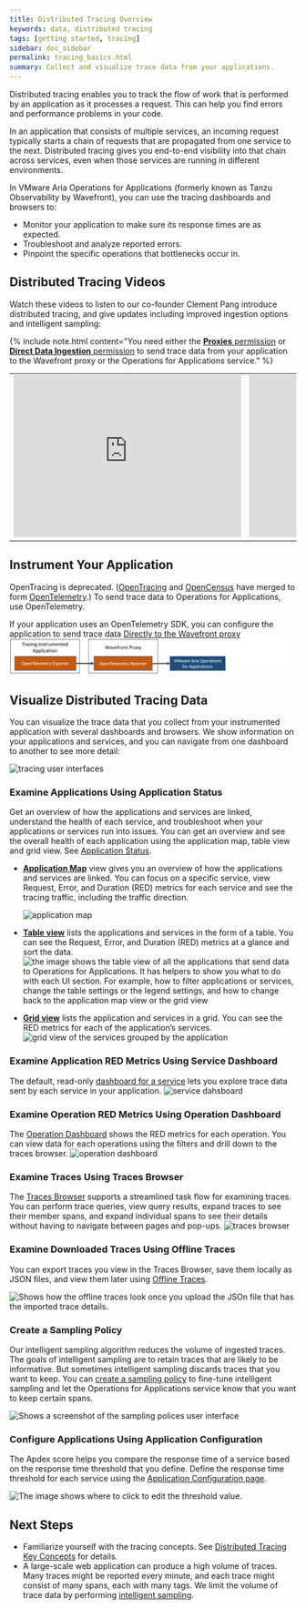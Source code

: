 ```yaml
---
title: Distributed Tracing Overview
keywords: data, distributed tracing
tags: [getting started, tracing]
sidebar: doc_sidebar
permalink: tracing_basics.html
summary: Collect and visualize trace data from your applications.
---
```


Distributed tracing enables you to track the flow of work that is performed by an application as it processes a request. This can help you find errors and performance problems in your code.

In an application that consists of multiple services, an incoming request typically starts a chain of requests that are propagated from one service to the next.  Distributed tracing gives you end-to-end visibility into that chain across services, even when those services are running in different environments.

In VMware Aria Operations for Applications (formerly known as Tanzu Observability by Wavefront), you can use the tracing dashboards and browsers to:

* Monitor your application to make sure its response times are as expected.
* Troubleshoot and analyze reported errors.
* Pinpoint the specific operations that bottlenecks occur in.

## Distributed Tracing Videos

Watch these videos to listen to our co-founder Clement Pang introduce distributed tracing, and give updates including improved ingestion options and intelligent sampling:

{% include note.html content="You need either the [**Proxies** permission](permissions_overview.html) or [**Direct Data Ingestion** permission](permissions_overview.html) to send trace data from your application to the Wavefront proxy or the Operations for Applications service." %}

<table style="width: 100%;">
<tbody>
<tr><td width="50%"><iframe id="kmsembed-1_41gxt426" width="400" height="285" src="https://vmwaretv.vmware.com/embed/secure/iframe/entryId/1_41gxt426/uiConfId/49694343/st/0" class="kmsembed" allowfullscreen webkitallowfullscreen mozAllowFullScreen allow="autoplay *; fullscreen *; encrypted-media *" referrerPolicy="no-referrer-when-downgrade" frameborder="0" title="Distributed Tracing Overview"></iframe></td>
<td width="50%"><iframe id="kmsembed-1_1g01mwj2" width="400" height="285" src="https://vmwaretv.vmware.com/embed/secure/iframe/entryId/1_1g01mwj2/uiConfId/49694343/st/0" class="kmsembed" allowfullscreen webkitallowfullscreen mozAllowFullScreen allow="autoplay *; fullscreen *; encrypted-media *" referrerPolicy="no-referrer-when-downgrade"  frameborder="0" title="Distributed Tracing Updates"></iframe></td>
</tr>
</tbody>
</table>

## Instrument Your Application

OpenTracing is deprecated. ([OpenTracing](https://opentracing.io/) and [OpenCensus](https://opencensus.io/) have merged to form [OpenTelemetry](https://opentelemetry.io/).) To send trace data to Operations for Applications, use OpenTelemetry.

If your application uses an OpenTelemetry SDK, you can configure the application to send trace data [Directly to the Wavefront proxy](opentelemetry_overview.html#send-data)
![A data flow diagram that shows how the data flows from your application to the proxy, and then to Operations for Applications](images/opentelemetry_proxy_tracing.png)

## Visualize Distributed Tracing Data

You can visualize the trace data that you collect from your instrumented application with several dashboards and browsers. We show information on your applications and services, and you can navigate from one dashboard to another to see more detail:

<img src="images/tracing_ui.png" alt="tracing user interfaces"/>

### Examine Applications Using Application Status

Get an overview of how the applications and services are linked, understand the health of each service, and troubleshoot when your applications or services run into issues. You can get an overview and see the overall health of each application using the application map, table view and grid view. See [Application Status](tracing_ui_overview.html).

* [**Application Map**](tracing_ui_overview.html#application-map-features) view gives you an overview of how the applications and services are linked. You can focus on a specific service, view Request, Error, and Duration (RED) metrics for each service and see the tracing traffic, including the traffic direction.

  ![application map](/images/Application_map_intro.png)

* [**Table view**](tracing_ui_overview.html#table-view-features) lists the applications and services in the form of a table. You can see the Request, Error, and Duration (RED) metrics at a glance and sort the data.
  <img src="/images/tracing_table_view_intro.png" alt="the image shows the table view of all the applications that send data to Operations for Applications. It has helpers to show you what to do with each UI section. For example, how to filter applications or services, change the table settings or the legend settings, and how to change back to the application map view or the grid view"/>

* [**Grid view**](tracing_ui_overview.html#grid-view-features) lists the application and services in a grid. You can see the RED metrics for each of the application’s services.
  <img src="/images/tracing_grid_view_overview.png" alt="grid view of the services grouped by the application"/>

### Examine Application RED Metrics Using Service Dashboard

The default, read-only [dashboard for a service](tracing_service_dashboard.html) lets you explore trace data sent by each service in your application.
![service dahsboard](/images/service_dashboard_intro.png)

### Examine Operation RED Metrics Using Operation Dashboard

The [Operation Dashboard](tracing_operation_dashboard.html) shows the RED metrics for each operation. You can view data for each operations using the filters and drill down to the traces browser.
![operation dashboard](images/tracing_operations_dashboard_intro.png)

### Examine Traces Using Traces Browser

The [Traces Browser](tracing_traces_browser.html) supports a streamlined task flow for examining traces. You can perform trace queries, view query results, expand traces to see their member spans, and expand individual spans to see their details without having to navigate between pages and pop-ups.
![traces browser](/images/tracing_browser_intro.png)

### Examine Downloaded Traces Using Offline Traces

You can export traces you view in the Traces Browser, save them locally as JSON files, and view them later using [Offline Traces](tracing_view_offline_traces.html).

![Shows how the offline traces look once you upload the JSOn file that has the imported trace details.](images/tracing_offline_tracing_view.png)

### Create a Sampling Policy

Our intelligent sampling algorithm reduces the volume of ingested traces. The goals of intelligent sampling are to retain traces that are likely to be informative. But sometimes intelligent sampling discards traces that you want to keep. You can [create a sampling policy](trace_sampling_policies.html) to fine-tune intelligent sampling and let the Operations for Applications service know that you want to keep certain spans.

![Shows a screenshot of the sampling polices user interface](images/tracing_sampling_policies.png)


### Configure Applications Using Application Configuration

The Apdex score helps you compare the response time of a service based on the response time threshold that you define. Define the response time threshold for each service using the <a href="tracing_apdex.html">Application Configuration page</a>.

![The image shows where to click to edit the threshold value.](images/tracing_edit_service_legend_settings.png)


## Next Steps

- Familiarize yourself with the tracing concepts. See [Distributed Tracing Key Concepts](trace_data_details.html) for details.
- A large-scale web application can produce a high volume of traces. Many traces might be reported every minute, and each trace might consist of many spans, each with many tags.  We limit the volume of trace data by performing [intelligent sampling](trace_data_sampling.html#intelligent-sampling).
